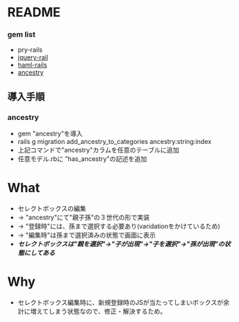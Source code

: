 # README

### gem list
*  pry-rails
*  [jquery-rail](https://github.com/rails/jquery-rails)
*  [haml-rails](https://github.com/haml/haml-rails)
*  [ancestry](https://github.com/stefankroes/ancestry)

## 導入手順
### ancestry
*  gem "ancestry"を導入
*  rails g migration add_ancestry_to_categories ancestry:string:index
* 上記コマンドで"ancestry"カラムを任意のテーブルに追加
*  任意モデル.rbに "has_ancestry"の記述を追加

# What
* セレクトボックスの編集
* → "ancestry"にて"親子孫"の３世代の形で実装
* → "登録時"には、孫まで選択する必要あり(varidationをかけているため)
* → "編集時"は孫まで選択済みの状態で画面に表示
* ***セレクトボックスは"親を選択"→"子が出現"→"子を選択"→"孫が出現"の状態にしてある***

# Why
* セレクトボックス編集時に、新規登録時のJSが当たってしまいボックスが余計に増えてしまう状態なので、修正・解決するため。